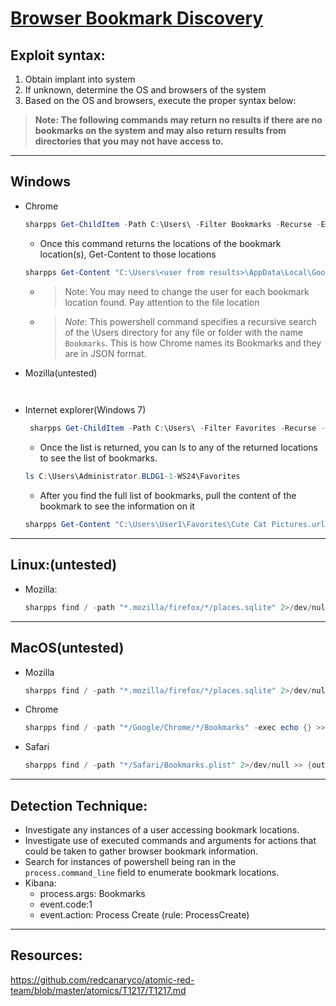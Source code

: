 # [Browser Bookmark Discovery](https://attack.mitre.org/techniques/T1217/)

## Exploit syntax:

1. Obtain implant into system
2. If unknown, determine the OS and browsers of the system
3. Based on the OS and browsers, execute the proper syntax below:

> **Note: The following commands may return no results if there are no bookmarks on the system and may also return results from directories that you may not have access to.** 
---

## **Windows**
*  Chrome
    ```powershell
    sharpps Get-ChildItem -Path C:\Users\ -Filter Bookmarks -Recurse -ErrorAction SilentlyContinue -Force
    ```
    * Once this command returns the locations of the bookmark location(s), Get-Content to those locations
    ```powershell
    sharpps Get-Content "C:\Users\<user from results>\AppData\Local\Google\Chrome\User Data\Default\Bookmarks" 
    ```   
    * > Note: You may need to change the user for each bookmark location found. Pay attention to the file location
    * >*Note*: This powershell command specifies a recursive search of the \Users directory for any file or folder with the name `Bookmarks`. This is how Chrome names its Bookmarks and they are in JSON format.
* Mozilla(untested)
    ```powershell
     
    ```
* Internet explorer(Windows 7)
    ```powershell
     sharpps Get-ChildItem -Path C:\Users\ -Filter Favorites -Recurse -ErrorAction SilentlyContinue -Force
    ```
    * Once the list is returned, you can ls to any of the returned locations to see the list of bookmarks. 
    ```powershell
    ls C:\Users\Administrator.BLDG1-1-WS24\Favorites
    ```
    * After you find the full list of bookmarks, pull the content of the bookmark to see the information on it
    ```powershell
    sharpps Get-Content "C:\Users\User1\Favorites\Cute Cat Pictures.url" 
    ```
---

## **Linux:(untested)**
* Mozilla:
    ```powershell
    sharpps find / -path "*.mozilla/firefox/*/places.sqlite" 2>/dev/null -exec echo {} >> #{output_file} \; cat #{output_file} 2>/dev/null 
    ```

---

## **MacOS(untested)**

* Mozilla
    ```powershell 
    sharpps find / -path "*.mozilla/firefox/*/places.sqlite" 2>/dev/null -exec echo {} >> #{output_file} \; cat #{output_file} 2>/dev/null
    ```
* Chrome
    ```powershell
    sharpps find / -path "*/Google/Chrome/*/Bookmarks" -exec echo {} >> #{output_file} \; cat #{output_file} 2>/dev/null
    ```
* Safari
    ```powershell 
    sharpps find / -path "*/Safari/Bookmarks.plist" 2>/dev/null >> {output_file} cat #{output_file}
    ```

---

## **Detection Technique:**
* Investigate any instances of a user accessing bookmark locations.
* Investigate use of executed commands and arguments for actions that could be taken to gather browser bookmark information.
* Search for instances of powershell being ran in the `process.command_line` field to enumerate bookmark locations. 
* Kibana:
    * process.args: Bookmarks
    * event.code:1
    * event.action: Process Create (rule: ProcessCreate)


---

## **Resources:**
https://github.com/redcanaryco/atomic-red-team/blob/master/atomics/T1217/T1217.md